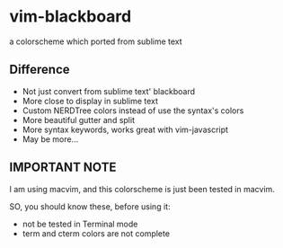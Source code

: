 # vim-blackboard
a colorscheme which ported from sublime text

## Difference

* Not just convert from sublime text' blackboard
* More close to display in sublime text
* Custom NERDTree colors instead of use the syntax's colors
* More beautiful gutter and split
* More syntax keywords, works great with vim-javascript
* May be more...

## IMPORTANT NOTE

I am using macvim, and this colorscheme is just been tested in macvim.

SO, you should know these, before using it:

* not be tested in Terminal mode
* term and cterm colors are not complete


